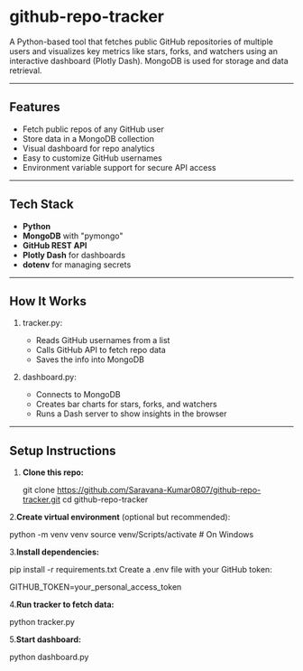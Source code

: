 # github-repo-tracker

A Python-based tool that fetches public GitHub repositories of multiple users and visualizes key metrics like stars, forks, and watchers using an interactive dashboard (Plotly Dash). MongoDB is used for storage and data retrieval.

---

##  Features

-  Fetch public repos of any GitHub user
-  Store data in a MongoDB collection
-  Visual dashboard for repo analytics
-  Easy to customize GitHub usernames
-  Environment variable support for secure API access

---

##  Tech Stack

- **Python**
- **MongoDB** with "pymongo"
- **GitHub REST API**
- **Plotly Dash** for dashboards
- **dotenv** for managing secrets

---

##  How It Works

1. tracker.py:
   - Reads GitHub usernames from a list
   - Calls GitHub API to fetch repo data
   - Saves the info into MongoDB

2. dashboard.py:
   - Connects to MongoDB
   - Creates bar charts for stars, forks, and watchers
   - Runs a Dash server to show insights in the browser

---

##  Setup Instructions

1. **Clone this repo:**

   git clone https://github.com/Saravana-Kumar0807/github-repo-tracker.git
   cd github-repo-tracker
   
2.**Create virtual environment** (optional but recommended):

  python -m venv venv
  source venv/Scripts/activate  # On Windows

3.**Install dependencies:**

  pip install -r requirements.txt
  Create a .env file with your GitHub token:

  GITHUB_TOKEN=your_personal_access_token

4.**Run tracker to fetch data:**

  python tracker.py

5.**Start dashboard:**

  python dashboard.py
